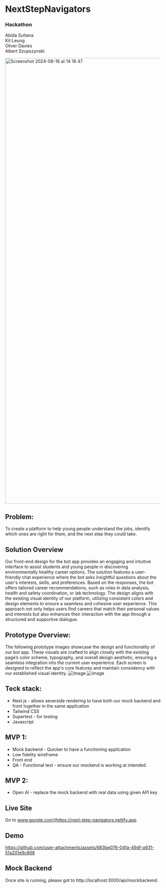 # NextStepNavigators

### Hackathon

Abida Sultana 
<br />Kit Leung
<br />Oliver Davies
<br />Albert Szupszynski

<img width="1440" alt="Screenshot 2024-08-16 at 14 18 47" src="https://github.com/user-attachments/assets/cae1e49f-9a3f-40da-aa35-7d123d102557">

## Problem: 
To create a platform to help young people understand the jobs, identify which ones are right for them, and the next step they could take.

## Solution Overview
Our front-end design for the bot app provides an engaging and intuitive interface to assist students and young people in discovering environmentally healthy career options. The solution features a user-friendly chat experience where the bot asks insightful questions about the user's interests, skills, and preferences. Based on the responses, the bot offers tailored career recommendations, such as roles in data analysis, health and safety coordination, or lab technology. The design aligns with the existing visual identity of our platform, utilizing consistent colors and design elements to ensure a seamless and cohesive user experience. This approach not only helps users find careers that match their personal values and interests but also enhances their interaction with the app through a structured and supportive dialogue.

## Prototype Overview:

The following prototype images showcase the design and functionality of our bot app. These visuals are crafted to align closely with the existing page’s color scheme, typography, and overall design aesthetic, ensuring a seamless integration into the current user experience. Each screen is designed to reflect the app's core features and maintain consistency with our established visual identity.
![image](https://github.com/user-attachments/assets/ff5dbe79-45fe-4b50-8c55-c595296e1c1e)
![image](https://github.com/user-attachments/assets/43e001a4-ea08-44e6-98d9-34fb71166cfe)


## Teck stack:

- Next.js - allows severside rendering to have both our mock backend and front together in the same application
- Tailwind CSS
- Supertest - for testing
- Javascript

## MVP 1:

- Mock backend - Quicker to have a functioning application
- Low fidelity wireframe
- Front end
- QA - Functional test - ensure our mockend is working at intended.

## MVP 2:

- Open AI - replace the mock backend with real data using given API key

## Live Site

Go to www.google.com](https://next-step-navigators.netlify.app


## Demo

https://github.com/user-attachments/assets/683be076-04fa-49df-a931-51a201e9c868

## Mock Backend

Once site is running, please got to http://localhost:3000/api/mockbackend.
